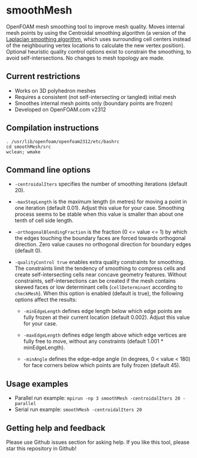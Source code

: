 # smoothMesh

OpenFOAM mesh smoothing tool to improve mesh quality. Moves internal
mesh points by using the Centroidal smoothing algorithm (a version of the
[Laplacian smoothing algorithm](https://en.wikipedia.org/wiki/Laplacian_smoothing),
which uses surrounding cell centers instead of the neighbouring vertex
locations to calculate the new vertex position). Optional heuristic
quality control options exist to constrain the smoothing, to avoid
self-intersections. No changes to mesh topology are made.

## Current restrictions

- Works on 3D polyhedron meshes
- Requires a consistent (not self-intersecting or tangled) initial mesh
- Smoothes internal mesh points only (boundary points are frozen)
- Developed on OpenFOAM.com v2312

## Compilation instructions

```
. /usr/lib/openfoam/openfoam2312/etc/bashrc
cd smoothMesh/src
wclean; wmake
```

## Command line options

- `-centroidalIters` specifies the number of smoothing iterations (default 20).

- `-maxStepLength` is the maximum length (in metres) for moving a point in one iteration (default 0.01). Adjust this value for your case. Smoothing process seems to be stable when this value is smaller than about one tenth of cell side length.

- `-orthogonalBlendingFraction` is the fraction (0 <= value <= 1) by which the edges touching the boundary faces are forced towards orthogonal direction. Zero value causes no orthogonal direction for boundary edges (default 0).

- `-qualityControl true` enables extra quality constraints for smoothing. The constraints limit the tendency of smoothing to compress cells and create self-intersecting cells near concave geometry features. Without constraints, self-intersections can be created if the mesh contains skewed faces or low determinant cells (`cellDeterminant` according to `checkMesh`). When this option is enabled (default is true), the following options affect the results:

  - `-minEdgeLength` defines edge length below which edge points are fully frozen at their current location (default 0.002). Adjust this value for your case.

  - `-maxEdgeLength` defines edge length above which edge vertices are fully free to move, without any constraints (default 1.001 * minEdgeLength).

  - `-minAngle` defines the edge-edge angle (in degrees, 0 < value < 180) for face corners below which points are fully frozen (default 45).

## Usage examples

- Parallel run example: `mpirun -np 3 smoothMesh -centroidalIters 20 -parallel`
- Serial run example: `smoothMesh -centroidalIters 20`

## Getting help and feedback

Please use Github issues section for asking help. If you like this
tool, please star this repository in Github!
